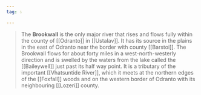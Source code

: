 ```yaml
---
tag: 💧

---
```

> The **Brookwall** is the only major river that rises and flows fully within the county of [[Odranto]] in [[Ustalav]]. It has its source in the plains in the east of Odranto near the border with county [[Barstoi]]. The Brookwall flows for about forty miles in a west-north-westerly direction and is swelled by the waters from the lake called the [[Baileywell]] just past its half way point. It is a tributary of the important [[Vhatsuntide River]], which it meets at the northern edges of the [[Foxfall]] woods and on the western border of Odranto with its neighbouring [[Lozeri]] county.








